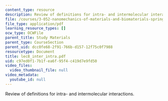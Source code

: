 ```yaml
---
content_type: resource
description: Review of definitions for intra- and intermolecular interactions.
file: /courses/3-052-nanomechanics-of-materials-and-biomaterials-spring-2007/c97ed0f17b1fea6f95f4c419d7e9fd50_lec8_inter_intra.pdf
file_type: application/pdf
learning_resource_types: []
ocw_type: OCWFile
parent_title: Study Materials
parent_type: CourseSection
parent_uid: dcc0fe68-2f91-766b-d157-12f75c0f7988
resourcetype: Document
title: lec8_inter_intra.pdf
uid: c97ed0f1-7b1f-ea6f-95f4-c419d7e9fd50
video_files:
  video_thumbnail_file: null
video_metadata:
  youtube_id: null
---
```

Review of definitions for intra- and intermolecular interactions.


